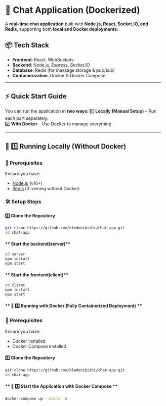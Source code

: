 # 🚀 Chat Application (Dockerized)

A **real-time chat application** built with **Node.js, React, Socket.IO, and Redis**, supporting both **local and Docker deployments**.

## 📦 Tech Stack

- **Frontend**: React, WebSockets
- **Backend**: Node.js, Express, Socket.IO
- **Database**: Redis (for message storage & pub/sub)
- **Containerization**: Docker & Docker Compose

---

## **⚡ Quick Start Guide**

You can run the application in **two ways**:
1️⃣ **Locally (Manual Setup)** – Run each part separately.  
2️⃣ **With Docker** – Use Docker to manage everything.

---

## **🚀 1️⃣ Running Locally (Without Docker)**

### **🔹 Prerequisites**

Ensure you have:

- [Node.js](https://nodejs.org/) (v16+)
- [Redis](https://redis.io/download) (if running without Docker)

### **🛠 Setup Steps**

#### **1️⃣ Clone the Repository**

```bash
git clone https://github.com/bledonibishi/chat-app.git
cd chat-app
```

#### ** Start the backend(server)**

```bash
cd server
npm install
npm start

```

#### ** Start the frontend(client)**

```bash
cd client
npm install
npm start

```

#### ** 💪 2️⃣ Running with Docker (Fully Containerized Deployment) **

### **🔹 Prerequisites**

Ensure you have:

- Docker installed
- Docker Compose installed

#### **1️⃣ Clone the Repository**

```bash
git clone https://github.com/bledonibishi/chat-app.git
cd chat-app
```

#### ** 💪 2️⃣ Start the Application with Docker Compose **

```bash
docker-compose up --build -d
```
